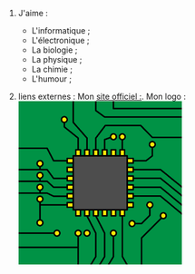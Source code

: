 1. J'aime :
    * L'informatique ;
    * L'électronique ;
    * La biologie ;
    * La physique ;
    * La chimie ;
    * L'humour ;

2. liens externes :
   Mon [site officiel :](https://9mkr-pages.github.io/9MKR/).
   Mon logo :![Image](9MKR.png "icon")
